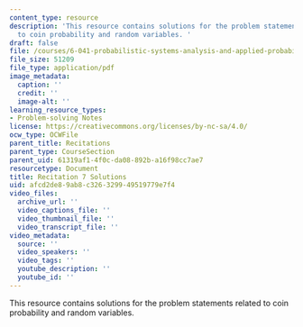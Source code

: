 ```yaml
---
content_type: resource
description: 'This resource contains solutions for the problem statements related
  to coin probability and random variables. '
draft: false
file: /courses/6-041-probabilistic-systems-analysis-and-applied-probability-fall-2010/afcd2de89ab8c326329949519779e7f4_MIT6_041F10_rec07_sol.pdf
file_size: 51209
file_type: application/pdf
image_metadata:
  caption: ''
  credit: ''
  image-alt: ''
learning_resource_types:
- Problem-solving Notes
license: https://creativecommons.org/licenses/by-nc-sa/4.0/
ocw_type: OCWFile
parent_title: Recitations
parent_type: CourseSection
parent_uid: 61319af1-4f0c-da08-892b-a16f98cc7ae7
resourcetype: Document
title: Recitation 7 Solutions
uid: afcd2de8-9ab8-c326-3299-49519779e7f4
video_files:
  archive_url: ''
  video_captions_file: ''
  video_thumbnail_file: ''
  video_transcript_file: ''
video_metadata:
  source: ''
  video_speakers: ''
  video_tags: ''
  youtube_description: ''
  youtube_id: ''
---
```

This resource contains solutions for the problem statements related to coin probability and random variables.